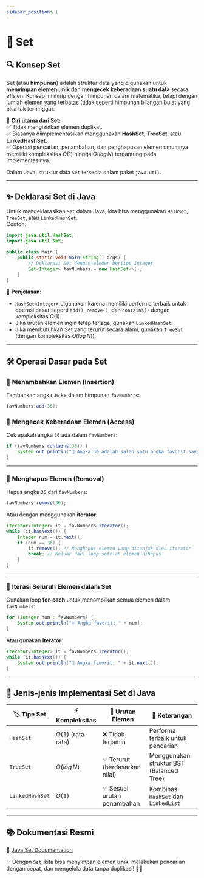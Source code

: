 ```yaml
---
sidebar_position: 1
---
```


# 📌 Set

## 🔍 **Konsep Set**

Set (atau **himpunan**) adalah struktur data yang digunakan untuk **menyimpan elemen unik** dan **mengecek keberadaan suatu data** secara efisien. Konsep ini mirip dengan himpunan dalam matematika, tetapi dengan jumlah elemen yang terbatas (tidak seperti himpunan bilangan bulat yang bisa tak terhingga).

🔹 **Ciri utama dari Set:**  
✅ Tidak mengizinkan elemen duplikat.  
✅ Biasanya diimplementasikan menggunakan **HashSet**, **TreeSet**, atau **LinkedHashSet**.  
✅ Operasi pencarian, penambahan, dan penghapusan elemen umumnya memiliki kompleksitas $O(1)$ hingga $O(log \, N)$ tergantung pada implementasinya.

Dalam Java, struktur data `Set` tersedia dalam paket `java.util`.

---

## ✨ **Deklarasi Set di Java**

Untuk mendeklarasikan `Set` dalam Java, kita bisa menggunakan `HashSet`, `TreeSet`, atau `LinkedHashSet`.  
Contoh:

```java
import java.util.HashSet;
import java.util.Set;

public class Main {
    public static void main(String[] args) {
        // Deklarasi Set dengan elemen bertipe Integer
        Set<Integer> favNumbers = new HashSet<>();
    }
}
```

📌 **Penjelasan:**

- `HashSet<Integer>` digunakan karena memiliki performa terbaik untuk operasi dasar seperti `add()`, `remove()`, dan `contains()` dengan kompleksitas $O(1)$.
- Jika urutan elemen ingin tetap terjaga, gunakan `LinkedHashSet`.
- Jika membutuhkan Set yang terurut secara alami, gunakan `TreeSet` (dengan kompleksitas $O(log \,N)$).

---

## 🛠 **Operasi Dasar pada Set**

### 🔹 **Menambahkan Elemen (Insertion)**

Tambahkan angka `36` ke dalam himpunan `favNumbers`:

```java
favNumbers.add(36);
```

### 🔹 **Mengecek Keberadaan Elemen (Access)**

Cek apakah angka `36` ada dalam `favNumbers`:

```java
if (favNumbers.contains(36)) {
    System.out.println("🎉 Angka 36 adalah salah satu angka favorit saya!");
}
```

---

### 🔹 **Menghapus Elemen (Removal)**

Hapus angka `36` dari `favNumbers`:

```java
favNumbers.remove(36);
```

Atau dengan menggunakan **iterator**:

```java
Iterator<Integer> it = favNumbers.iterator();
while (it.hasNext()) {
    Integer num = it.next();
    if (num == 36) {
        it.remove(); // Menghapus elemen yang ditunjuk oleh iterator
        break; // Keluar dari loop setelah elemen dihapus
    }
}
```

---

### 🔹 **Iterasi Seluruh Elemen dalam Set**

Gunakan loop **for-each** untuk menampilkan semua elemen dalam `favNumbers`:

```java
for (Integer num : favNumbers) {
    System.out.println("⭐ Angka favorit: " + num);
}
```

Atau gunakan **iterator**:

```java
Iterator<Integer> it = favNumbers.iterator();
while (it.hasNext()) {
    System.out.println("🔢 Angka favorit: " + it.next());
}
```

---

## 📌 **Jenis-jenis Implementasi Set di Java**

| 🏷 **Tipe Set** | ⚡ **Kompleksitas** | 🔄 **Urutan Elemen**           | 📌 **Keterangan**                        |
| --------------- | ------------------- | ------------------------------ | ---------------------------------------- |
| `HashSet`       | $O(1)$ (rata-rata)  | ❌ Tidak terjamin              | Performa terbaik untuk pencarian         |
| `TreeSet`       | $O(log \, N)$       | ✅ Terurut (berdasarkan nilai) | Menggunakan struktur BST (Balanced Tree) |
| `LinkedHashSet` | $O(1)$              | ✅ Sesuai urutan penambahan    | Kombinasi `HashSet` dan `LinkedList`     |

---

## 📚 **Dokumentasi Resmi**

🔗 [Java Set Documentation](https://docs.oracle.com/javase/8/docs/api/java/util/Set.html)

✨ Dengan `Set`, kita bisa menyimpan elemen **unik**, melakukan pencarian dengan cepat, dan mengelola data tanpa duplikasi! 🚀🔥
